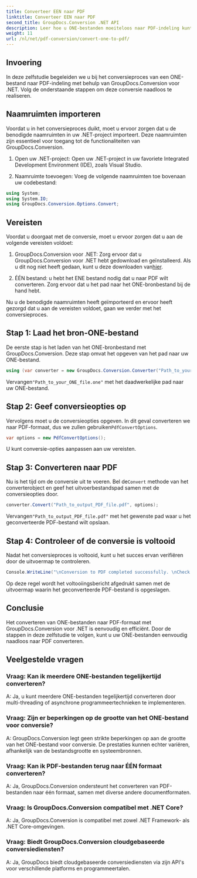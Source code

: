 ```yaml
---
title: Converteer EEN naar PDF
linktitle: Converteer EEN naar PDF
second_title: GroupDocs.Conversion .NET API
description: Leer hoe u ONE-bestanden moeiteloos naar PDF-indeling kunt converteren met GroupDocs.Conversion voor .NET. Volg onze stapsgewijze handleiding.
weight: 11
url: /nl/net/pdf-conversion/convert-one-to-pdf/
---
```

## Invoering

In deze zelfstudie begeleiden we u bij het conversieproces van een ONE-bestand naar PDF-indeling met behulp van GroupDocs.Conversion voor .NET. Volg de onderstaande stappen om deze conversie naadloos te realiseren.

## Naamruimten importeren

Voordat u in het conversieproces duikt, moet u ervoor zorgen dat u de benodigde naamruimten in uw .NET-project importeert. Deze naamruimten zijn essentieel voor toegang tot de functionaliteiten van GroupDocs.Conversion.

1. Open uw .NET-project: Open uw .NET-project in uw favoriete Integrated Development Environment (IDE), zoals Visual Studio.

2. Naamruimte toevoegen: Voeg de volgende naamruimten toe bovenaan uw codebestand:

```csharp
using System;
using System.IO;
using GroupDocs.Conversion.Options.Convert;
```

## Vereisten

Voordat u doorgaat met de conversie, moet u ervoor zorgen dat u aan de volgende vereisten voldoet:

1.  GroupDocs.Conversion voor .NET: Zorg ervoor dat u GroupDocs.Conversion voor .NET hebt gedownload en geïnstalleerd. Als u dit nog niet heeft gedaan, kunt u deze downloaden van[hier](https://releases.groupdocs.com/conversion/net/).

2. ÉÉN bestand: u hebt het ENE bestand nodig dat u naar PDF wilt converteren. Zorg ervoor dat u het pad naar het ONE-bronbestand bij de hand hebt.

Nu u de benodigde naamruimten heeft geïmporteerd en ervoor heeft gezorgd dat u aan de vereisten voldoet, gaan we verder met het conversieproces.

## Stap 1: Laad het bron-ONE-bestand

De eerste stap is het laden van het ONE-bronbestand met GroupDocs.Conversion. Deze stap omvat het opgeven van het pad naar uw ONE-bestand.

```csharp
using (var converter = new GroupDocs.Conversion.Converter("Path_to_your_ONE_file.one"))
```

 Vervangen`"Path_to_your_ONE_file.one"` met het daadwerkelijke pad naar uw ONE-bestand.

## Stap 2: Geef conversieopties op

 Vervolgens moet u de conversieopties opgeven. In dit geval converteren we naar PDF-formaat, dus we zullen gebruiken`PdfConvertOptions`.

```csharp
var options = new PdfConvertOptions();
```

U kunt conversie-opties aanpassen aan uw vereisten.

## Stap 3: Converteren naar PDF

 Nu is het tijd om de conversie uit te voeren. Bel de`Convert` methode van het converterobject en geef het uitvoerbestandspad samen met de conversieopties door.

```csharp
converter.Convert("Path_to_output_PDF_file.pdf", options);
```

 Vervangen`"Path_to_output_PDF_file.pdf"` met het gewenste pad waar u het geconverteerde PDF-bestand wilt opslaan.

## Stap 4: Controleer of de conversie is voltooid

Nadat het conversieproces is voltooid, kunt u het succes ervan verifiëren door de uitvoermap te controleren.

```csharp
Console.WriteLine("\nConversion to PDF completed successfully. \nCheck output in {0}", outputFolder);
```

Op deze regel wordt het voltooiingsbericht afgedrukt samen met de uitvoermap waarin het geconverteerde PDF-bestand is opgeslagen.

## Conclusie

Het converteren van ONE-bestanden naar PDF-formaat met GroupDocs.Conversion voor .NET is eenvoudig en efficiënt. Door de stappen in deze zelfstudie te volgen, kunt u uw ONE-bestanden eenvoudig naadloos naar PDF converteren.

## Veelgestelde vragen

### Vraag: Kan ik meerdere ONE-bestanden tegelijkertijd converteren?

A: Ja, u kunt meerdere ONE-bestanden tegelijkertijd converteren door multi-threading of asynchrone programmeertechnieken te implementeren.

### Vraag: Zijn er beperkingen op de grootte van het ONE-bestand voor conversie?

A: GroupDocs.Conversion legt geen strikte beperkingen op aan de grootte van het ONE-bestand voor conversie. De prestaties kunnen echter variëren, afhankelijk van de bestandsgrootte en systeembronnen.

### Vraag: Kan ik PDF-bestanden terug naar ÉÉN formaat converteren?

A: Ja, GroupDocs.Conversion ondersteunt het converteren van PDF-bestanden naar één formaat, samen met diverse andere documentformaten.

### Vraag: Is GroupDocs.Conversion compatibel met .NET Core?

A: Ja, GroupDocs.Conversion is compatibel met zowel .NET Framework- als .NET Core-omgevingen.

### Vraag: Biedt GroupDocs.Conversion cloudgebaseerde conversiediensten?

A: Ja, GroupDocs biedt cloudgebaseerde conversiediensten via zijn API's voor verschillende platforms en programmeertalen.